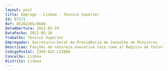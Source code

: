 ```yaml
--- 
layout: post
title: Emprego - Lisboa - Técnico Superior
Id: 97171
Ref: OE202205/0688
DataAbertura: 2022-05-19
DataFecho: 2022-05-26
Trabalho: Técnico Superior
Empregador: Secretaria-Geral da Presidência de Conselho de Ministros
Descricao: Funções de natureza executiva tais como a) Registo de faturação no sistema informático b) Organização e arquivo de faturação c) Organização e distribuição interna de documentos faturação d) Assegurar a correta tramitação das faturas em dívida.
CodigoPostal: 1399-022 LISBOA
Concelho: Lisboa
Distrito: Lisboa
--- 
```

